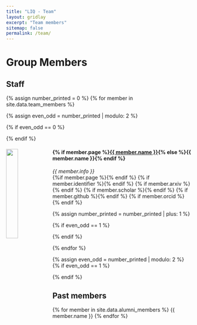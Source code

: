 ```yaml
---
title: "LIQ - Team"
layout: gridlay
excerpt: "Team members"
sitemap: false
permalink: /team/
---
```


# Group Members



## Staff

{% assign number_printed = 0 %}
{% for member in site.data.team_members %}

{% assign even_odd = number_printed | modulo: 2 %}

{% if even_odd == 0 %}
<div class="row">
{% endif %}

<div class="col-sm-6 clearfix">
  <img src="{{ site.url }}{{ site.baseurl }}/images/teampic/{{ member.photo }}" class="img-responsive" width="25%" style="float: left" />
  <h4>{% if member.page %}<a href="{{ site.url }}{{ site.baseurl }}/{{ member.page }}/">{{ member.name }}</a>{% else %}{{ member.name }}{% endif %}</h4>
  <i>{{ member.info }}</i><br />
  {%if member.page %}<a href="{{ site.url }}{{ site.baseurl }}/{{ member.page }}/"><span class="fa-stack fa-1x fa-stacked" style="display: inline-block; vertical-align: top;">
    <i class="fas fa-square fa-stack-2x"></i>
    <i class="fas fa-home fa-stack-1x fa-stack-inner fa-inverse"></i>
  </span></a>{% endif %} {% if member.identifier %}<a href="mailto:{{ member.identifier }}@ulb.be"><i class="fas fa-envelope-square fa-2x"></i></a>{% endif %} {% if member.arxiv %}<a href="https://arxiv.org/a/{{ member.arxiv }}"><i class="ai ai-arxiv-square fa-2x"></i></a>{% endif %} {% if member.scholar %}<a href="https://scholar.google.com/citations?hl=en&user={{ member.scholar }}"><i class="ai ai-google-scholar-square fa-2x"></i></a>{% endif %} {% if member.github %}<a href="https://github.com/{{ member.github }}"><i class="fa-brands fa-github-square fa-2x"></i></a>{% endif %} {% if member.orcid %}<a href="https://orcid.org/{{ member.orcid }}"><i class="ai ai-orcid-square fa-2x"></i></a>{% endif %}
</div>

{% assign number_printed = number_printed | plus: 1 %}

{% if even_odd == 1 %}
</div>
{% endif %}

{% endfor %}

{% assign even_odd = number_printed | modulo: 2 %}
{% if even_odd == 1 %}
</div>
{% endif %}



## Past members

<div class="row">

<div class="col-sm-6 clearfix">
{% for member in site.data.alumni_members %}
{{ member.name }}
{% endfor %}
</div>

</div>
